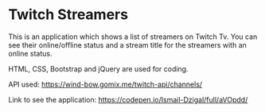 # Twitch Streamers

This is an application which shows a list of streamers on Twitch Tv. You can see their online/offline status and a stream title for the streamers with an online status.

HTML, CSS, Bootstrap and jQuery are used for coding.

API used: https://wind-bow.gomix.me/twitch-api/channels/

Link to see the application:  https://codepen.io/Ismail-Dzigal/full/aVOpdd/    